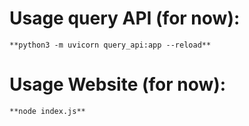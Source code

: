 # Usage query API (for now):
    **python3 -m uvicorn query_api:app --reload**
# Usage Website (for now):
    **node index.js**